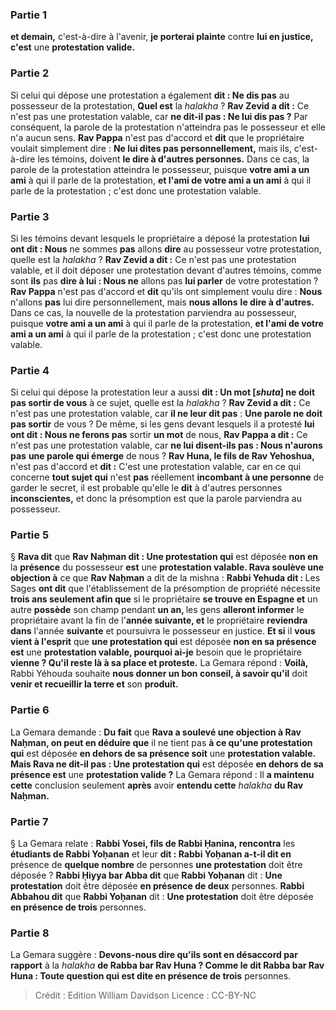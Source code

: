 
### Partie 1
<b>et demain,</b> c'est-à-dire à l'avenir, <b>je porterai plainte</b> contre <b>lui en justice, c'est</b> une <b>protestation valide.</b>

### Partie 2
Si celui qui dépose une protestation a également <b>dit : Ne dis pas</b> au possesseur de la protestation, <b>Quel est</b> la <i>halakha</i> ? <b>Rav Zevid a dit :</b> Ce n'est pas une protestation valable, car <b>ne dit-il pas : Ne lui dis pas ?</b> Par conséquent, la parole de la protestation n'atteindra pas le possesseur et elle n'a aucun sens. <b>Rav Pappa</b> n'est pas d'accord et <b>dit</b> que le propriétaire voulait simplement dire : <b>Ne lui dites pas personnellement,</b> mais ils, c'est-à-dire les témoins, doivent <b>le dire à d'autres personnes.</b> Dans ce cas, la parole de la protestation atteindra le possesseur, puisque <b>votre ami a un ami</b> à qui il parle de la protestation, <b>et l'ami de votre ami a un ami</b> à qui il parle de la protestation ; c'est donc une protestation valable.

### Partie 3
Si les témoins devant lesquels le propriétaire a déposé la protestation <b>lui ont dit : Nous</b> ne sommes <b>pas</b> allons <b>dire</b> au possesseur votre protestation, quelle est la <i>halakha</i> ? <b>Rav Zevid a dit :</b> Ce n'est pas une protestation valable, et il doit déposer une protestation devant d'autres témoins, comme sont <b>ils</b> pas <b>dire à lui : Nous ne</b> allons pas <b>lui parler</b> de votre protestation ? <b>Rav Pappa</b> n'est pas d'accord et <b>dit</b> qu'ils ont simplement voulu dire : <b>Nous</b> n'allons <b>pas</b> lui dire personnellement,</b> mais <b>nous allons</b> <b>le dire à d'autres.</b> Dans ce cas, la nouvelle de la protestation parviendra au possesseur, puisque <b>votre ami a un ami</b> à qui il parle de la protestation, <b>et l'ami de votre ami a un ami</b> à qui il parle de la protestation ; c'est donc une protestation valable.

### Partie 4
Si celui qui dépose la protestation leur a aussi <b>dit : Un mot [<i>shuta</i>] ne doit pas sortir de vous</b> à ce sujet, quelle est la <i>halakha</i> ? <b>Rav Zevid a dit :</b> Ce n'est pas une protestation valable, car <b>il ne leur dit pas</b> : <b>Une parole ne doit pas sortir</b> de vous ? De même, si les gens devant lesquels il a protesté <b>lui ont dit : Nous ne ferons pas</b> sortir <b>un mot</b> de nous, <b>Rav Pappa a dit :</b> Ce n'est pas une protestation valable, car <b>ne lui disent-ils pas : Nous n'aurons pas</b> <b>une parole qui émerge</b> de nous ? <b>Rav Huna, le fils de Rav Yehoshua,</b> n'est pas d'accord et <b>dit :</b> C'est une protestation valable, car en ce qui concerne <b>tout sujet qui</b> n'est <b>pas</b> réellement <b>incombant à une personne</b> de garder le secret, il est probable qu'elle le <b>dit</b> à d'autres personnes <b>inconscientes,</b> et donc la présomption est que la parole parviendra au possesseur.

### Partie 5
§ <b>Rava dit</b> que <b>Rav Naḥman dit : Une protestation qui</b> est déposée <b>non en</b> la <b>présence</b> du possesseur <b>est</b> une <b>protestation valable. Rava soulève une objection à</b> ce que <b>Rav Naḥman</b> a dit de la mishna : <b>Rabbi Yehuda dit : </b> Les Sages <b>ont dit</b> que l'établissement de la présomption de propriété nécessite <b>trois ans seulement afin que</b> si le propriétaire <b>se trouve en Espagne et</b> un autre <b>possède</b> son champ pendant <b>un an, </b> les gens <b>alleront informer</b> le propriétaire avant la fin de l'<b>année suivante, et</b> le propriétaire <b>reviendra</b> <b>dans</b> l'année <b>suivante</b> et poursuivra le possesseur en justice. <b>Et si</b> il <b>vous vient à l'esprit</b> que <b>une protestation qui</b> est déposée <b>non en sa présence est</b> une <b>protestation valable, pourquoi ai-je</b> besoin que le propriétaire <b>vienne ? Qu'il reste là à sa place et proteste.</b> La Gemara répond : <b>Voilà,</b> Rabbi Yéhouda souhaite <b>nous donner un bon conseil, à savoir qu'il</b> doit <b>venir et recueillir la terre et</b> son <b>produit.</b>

### Partie 6
La Gemara demande : <b>Du fait</b> que <b>Rava a soulevé une objection à Rav Naḥman, on peut en déduire que</b> il ne tient pas <b>à ce qu'une protestation qui</b> est déposée <b>en dehors de sa présence soit</b> une <b>protestation valable. Mais Rava ne dit-il pas : Une protestation qui</b> est déposée <b>en dehors de sa présence est</b> une <b>protestation valide ?</b> La Gemara répond : Il <b>a maintenu cette</b> conclusion seulement <b>après</b> avoir <b>entendu cette</b> <i>halakha</i> <b>du Rav Naḥman.</b>

### Partie 7
§ La Gemara relate : <b>Rabbi Yosei, fils de Rabbi Ḥanina, rencontra</b> les <b>étudiants de Rabbi Yoḥanan</b> et leur <b>dit : Rabbi Yoḥanan a-t-il dit en</b> présence de <b>quelque nombre</b> de personnes <b>une protestation</b> doit être déposée ? <b>Rabbi Ḥiyya bar Abba dit</b> que <b>Rabbi Yoḥanan</b> dit : <b>Une protestation</b> doit être déposée <b>en présence de deux</b> personnes. <b>Rabbi Abbahou dit</b> que <b>Rabbi Yoḥanan</b> dit : <b>Une protestation</b> doit être déposée <b>en présence de trois</b> personnes.

### Partie 8
La Gemara suggère : <b>Devons-nous dire qu'ils sont en désaccord par rapport</b> à la <i>halakha</i> <b>de Rabba bar Rav Huna ? Comme le dit Rabba bar Rav Huna : Toute question qui est dite en présence de trois</b> personnes.

>Crédit : Edition William Davidson
>Licence : CC-BY-NC